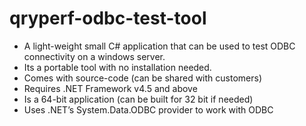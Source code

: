 # qryperf-odbc-test-tool


- A light-weight small C# application that can be used to test ODBC connectivity on a windows server. 
- Its a portable tool with no installation needed. 
- Comes with source-code (can be shared with customers)
- Requires .NET Framework v4.5 and above
- Is a 64-bit application (can be built for 32 bit if needed)
- Uses .NET’s System.Data.ODBC provider to work with ODBC
